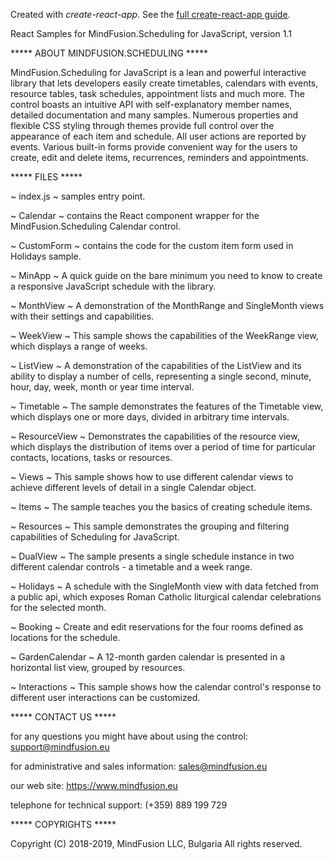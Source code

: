 Created with *create-react-app*. See the [full create-react-app guide](https://github.com/facebookincubator/create-react-app/blob/master/packages/react-scripts/template/README.md).

React Samples for MindFusion.Scheduling for JavaScript, version 1.1


***** ABOUT MINDFUSION.SCHEDULING *****

MindFusion.Scheduling for JavaScript is a lean and powerful interactive library that lets developers easily create timetables, calendars with events, resource tables, task schedules, appointment lists and much more. The control boasts an intuitive API with self-explanatory member names, detailed documentation and many samples. Numerous properties and flexible CSS styling through themes provide full control over the appearance of each item and schedule. All user actions are reported by events. Various built-in forms provide convenient way for the users to create, edit and delete items, recurrences, reminders and appointments. 


***** FILES *****

~ index.js ~ samples entry point.

~ Calendar ~ contains the React component wrapper for the MindFusion.Scheduling Calendar control.

~ CustomForm ~ contains the code for the custom item form used in Holidays sample.

~ MinApp ~ A quick guide on the bare minimum you need to know to create a responsive JavaScript schedule with the library.

~ MonthView ~ A demonstration of the MonthRange and SingleMonth views with their settings and capabilities.

~ WeekView ~ This sample shows the capabilities of the WeekRange view, which displays a range of weeks.

~ ListView ~ A demonstration of the capabilities of the ListView and its ability to display a number of cells, representing a single second, minute, hour, day, week, month or year time interval.

~ Timetable ~ The sample demonstrates the features of the Timetable view, which displays one or more days, divided in arbitrary time intervals.

~ ResourceView ~ Demonstrates the capabilities of the resource view, which displays the distribution of items over a period of time for particular contacts, locations, tasks or resources.

~ Views ~ This sample shows how to use different calendar views to achieve different levels of detail in a single Calendar object.

~ Items ~ The sample teaches you the basics of creating schedule items.

~ Resources ~ This sample demonstrates the grouping and filtering capabilities of Scheduling for JavaScript.

~ DualView ~  The sample presents a single schedule instance in two different calendar controls - a timetable and a week range.

~ Holidays ~ A schedule with the SingleMonth view with data fetched from a public api, which exposes Roman Catholic liturgical calendar celebrations for the selected month. 

~ Booking ~ Create and edit reservations for the four rooms defined as locations for the schedule.

~ GardenCalendar ~  A 12-month garden calendar is presented in a horizontal list view, grouped by resources.

~ Interactions ~  This sample shows how the calendar control's response to different user interactions can be customized.


***** CONTACT US *****

for any questions you might have about using the control:
support@mindfusion.eu

for administrative and sales information:
sales@mindfusion.eu

our web site:
https://www.mindfusion.eu

telephone for technical support:
(+359) 889 199 729


***** COPYRIGHTS *****

Copyright (C) 2018-2019, MindFusion LLC, Bulgaria
All rights reserved.
